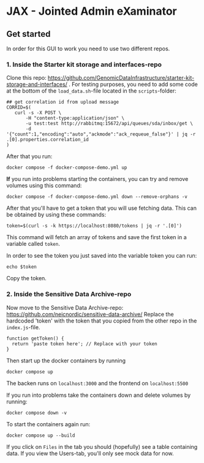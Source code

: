 # JAX - Jointed Admin eXaminator

## Get started
In order for this GUI to work you need to use two different repos. 

### 1. Inside the Starter kit storage and interfaces-repo
Clone this repo: https://github.com/GenomicDataInfrastructure/starter-kit-storage-and-interfaces/ . For testing purposes, you need to add some code at the bottom of the `load_data.sh`-file located in the `scripts`-folder: 
```
## get correlation id from upload message
CORRID=$(
   curl -s -X POST \
       -H "content-type:application/json" \
       -u test:test http://rabbitmq:15672/api/queues/sda/inbox/get \
       -d '{"count":1,"encoding":"auto","ackmode":"ack_requeue_false"}' | jq -r .[0].properties.correlation_id
)
```
After that you run:
```
docker compose -f docker-compose-demo.yml up
```

**If** you run into problems starting the containers, you can try and remove volumes using this command: 

```
docker compose -f docker-compose-demo.yml down --remove-orphans -v
```

After that you'll have to get a token that you will use fetching data. This can be obtained by using these commands: 
```
token=$(curl -s -k https://localhost:8080/tokens | jq -r '.[0]')
```
This command will fetch an array of tokens and save the first token in a variable called `token`.

In order to see the token you just saved into the variable token you can run: 
```
echo $token
```

Copy the token.

### 2. Inside the Sensitive Data Archive-repo
Now move to the Sensitive Data Archive-repo: https://github.com/neicnordic/sensitive-data-archive/ Replace the hardcoded 'token' with the token that you copied from the other repo in the `index.js`-file.

``` 
function getToken() {
  return 'paste token here'; // Replace with your token
}
```
Then start up the docker containers by running
```
docker compose up
```
The backen runs on `localhost:3000` and the frontend on `localhost:5500`

If you run into problems take the containers down and delete volumes by running: 
```
docker compose down -v
```

To start the containers again run: 

```
docker compose up --build
```

If you click on `Files` in the tab you should (hopefully) see a table containing data. If you view the Users-tab, you'll only see mock data for now. 
